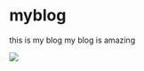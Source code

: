 myblog
======
this is my blog
my blog is amazing

![](https://66.media.tumblr.com/tumblr_lrbu1l9BJk1qgzxcao1_250.gifv)
